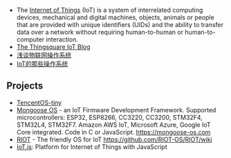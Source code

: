 - The [Internet of Things](https://en.wikipedia.org/wiki/Internet_of_things) (IoT) is a system of interrelated computing devices, mechanical and digital machines, objects, animals or people that are provided with unique identifiers (UIDs) and the ability to transfer data over a network without requiring human-to-human or human-to-computer interaction.
- [The Thingsquare IoT Blog](https://www.thingsquare.com/blog/)
- [浅谈物联网操作系统](https://zhuanlan.zhihu.com/p/64347914)
- [IoT的那些操作系统](https://zhuanlan.zhihu.com/p/23618181)



## Projects
- [TencentOS-tiny](https://github.com/Tencent/TencentOS-tiny)
- [Mongoose OS](https://github.com/cesanta/mongoose-os) - an IoT Firmware Development Framework. Supported microcontrollers: ESP32, ESP8266, CC3220, CC3200, STM32F4, STM32L4, STM32F7. Amazon AWS IoT, Microsoft Azure, Google IoT Core integrated. Code in C or JavaScript. https://mongoose-os.com
- [RIOT](https://github.com/RIOT-OS/RIOT) - The friendly OS for IoT https://github.com/RIOT-OS/RIOT/wiki
- [IoT.js](https://github.com/jerryscript-project/iotjs): Platform for Internet of Things with JavaScript
